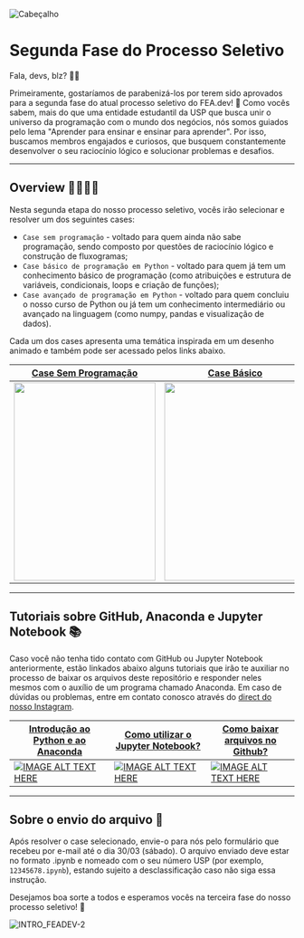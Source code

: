 ![Cabeçalho](https://github.com/fea-dev-usp/Segunda_Fase_PS_2024/assets/122839919/ac63dc35-8b0e-4068-af93-8e6adb68acac)

# Segunda Fase do Processo Seletivo

Fala, devs, blz? 📢✨

Primeiramente, gostaríamos de parabenizá-los por terem sido aprovados para a segunda fase do atual processo seletivo do FEA.dev! 👏 Como vocês sabem, mais do que uma entidade estudantil da USP que busca unir o universo da programação com o mundo dos negócios, nós somos guiados pelo lema "Aprender para ensinar e ensinar para aprender". Por isso, buscamos membros engajados e curiosos, que busquem constantemente desenvolver o seu raciocínio lógico e solucionar problemas e desafios.

---

## Overview 👩‍💻👨‍💻
Nesta segunda etapa do nosso processo seletivo, vocês irão selecionar e resolver um dos seguintes cases:
* ```Case sem programação``` - voltado para quem ainda não sabe programação, sendo composto por questões de raciocínio lógico e construção de fluxogramas;
* ```Case básico de programação em Python``` - voltado para quem já tem um conhecimento básico de programação (como atribuições e estrutura de variáveis, condicionais, loops e criação de funções);
* ```Case avançado de programação em Python``` - voltado para quem concluiu o nosso curso de Python ou já tem um conhecimento intermediário ou avançado na linguagem (como numpy, pandas e visualização de dados).

Cada um dos cases apresenta uma temática inspirada em um desenho animado e também pode ser acessado pelos links abaixo.

<center>

  | [Case Sem Programação](https://github.com/fea-dev-usp/Segunda_Fase_PS_2024/blob/main/Case%20sem%20Programação.ipynb) | [Case Básico](https://github.com/fea-dev-usp/Segunda_Fase_PS_2024/blob/main/Case%20Básico.ipynb) | [Case Avançado](https://github.com/fea-dev-usp/Segunda_Fase_PS_2024/tree/main/Case%20Avançado) |
|-----------------------|-------------|---------------|
| <img src="https://github.com/LaQuokka/Analise_BuscaBloco/assets/122839919/b8f11136-064f-452d-99d3-25d7785bfc17" width="250" e height="350"> | <img src="https://github.com/LaQuokka/Analise_BuscaBloco/assets/122839919/c48d7eb0-dff4-4007-82a5-15d4c777df49" width="250" e height="350"> | <img src="https://github.com/LaQuokka/Analise_BuscaBloco/assets/122839919/e630c5b7-ae2a-4c7d-aedb-7d381ea4d737" width="250" e height="350"> |

</center>

---

## Tutoriais sobre GitHub, Anaconda e Jupyter Notebook 📚
Caso você não tenha tido contato com GitHub ou Jupyter Notebook anteriormente, estão linkados abaixo alguns tutoriais que irão te auxiliar no processo de baixar os arquivos deste repositório e responder neles mesmos com o auxílio de um programa chamado Anaconda. Em caso de dúvidas ou problemas, entre em contato conosco através do [direct do nosso Instagram](https://www.instagram.com/fea.dev/).

| [Introdução ao Python e ao Anaconda](https://www.youtube.com/watch?v=aZuTq9yqZ1o) | [Como utilizar o Jupyter Notebook?](https://www.youtube.com/watch?v=dPb4acFiaYs) | [Como baixar arquivos no Github?](https://www.youtube.com/watch?v=nMmaHt0tXh8) |
|-----------------------|-------------|---------------|
| [![IMAGE ALT TEXT HERE](https://img.youtube.com/vi/aZuTq9yqZ1o/0.jpg)](https://www.youtube.com/watch?v=aZuTq9yqZ1o) | [![IMAGE ALT TEXT HERE](https://img.youtube.com/vi/dPb4acFiaYs/0.jpg)](https://www.youtube.com/watch?v=dPb4acFiaYs) | [![IMAGE ALT TEXT HERE](https://img.youtube.com/vi/nMmaHt0tXh8/0.jpg)](https://www.youtube.com/watch?v=nMmaHt0tXh8) |

---

## Sobre o envio do arquivo 🚨
Após resolver o case selecionado, envie-o para nós pelo formulário que recebeu por e-mail até o dia 30/03 (sábado). O arquivo enviado deve estar no formato .ipynb e nomeado com o seu número USP (por exemplo, ```12345678.ipynb```), estando sujeito a desclassificação caso não siga essa instrução.

Desejamos boa sorte a todos e esperamos vocês na terceira fase do nosso processo seletivo! 🚀

![INTRO_FEADEV-_2_](https://github.com/fea-dev-usp/Segunda_Fase_PS_2024/assets/122839919/1179d491-10e5-4269-a9d7-433c030c097c)
